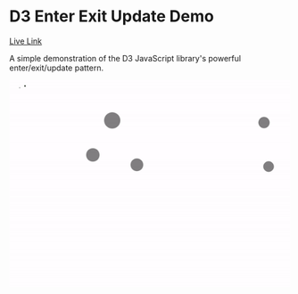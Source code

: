 # D3 Enter Exit Update Demo

[Live Link](https://tomerovadia.github.io/D3EnterExitUpdateDemo/)

A simple demonstration of the D3 JavaScript library's powerful enter/exit/update pattern.

<img src="demo.gif" width="600">
